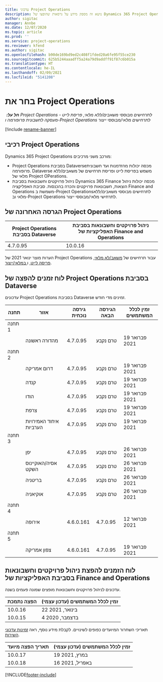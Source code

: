```yaml
---
title: עדכוני Project Operations
description: נושא זה מספק מידע על גרסאות שהופצו של Dynamics 365 Project Operations.
author: sigitac
manager: Annbe
ms.date: 12/07/2020
ms.topic: article
ms.prod: ''
ms.service: project-operations
ms.reviewer: kfend
ms.author: sigitac
ms.openlocfilehash: b90de169bd9ed2c408f1fded20a6fe95f55ce230
ms.sourcegitcommit: 625b5244aaadff5a24a79d9addff91f87c6b015a
ms.translationtype: HT
ms.contentlocale: he-IL
ms.lasthandoff: 02/09/2021
ms.locfileid: "5141208"
---
```

# <a name="project-operations-updates"></a>בחר את Project Operations

_**חל על:** ‏ Project Operations לתרחישים מבוססי משאבים/ללא מלאי, פריסת לייט - מעסקה לחשבונית פרופורמה ו-Project Operations לתרחישים מלאי/מבוססי ייצור_

[!include [rename-banner](~/includes/cc-data-platform-banner.md)]

## <a name="project-operations-components"></a>רכיבי Project Operations

Dynamics 365 Project Operations מורכב משני מרכיבים:

- Project Operations בסביבת Dataverse‏ מכסה יכולות מהזדמנות ועד חשבונית פרופורמה. Dataverse משמש בפריסת לייט ופריסת תרחישים של משאבים/ללא מלאי של Project OPerations.
- ניהול פרויקטים וחשבונאות בסביבת Dynamics 365 Finance מכסה יכולות ניהול הוצאות, חשבונאות פרויקטים והכרה בהכנסות. סביבת האפליקציה‏ Finance and Operations ‏משמשת ב-Project Operations‏‏ לתרחישים מבוססי משאבים/ללא מלאי וב-Project Operations לתרחישי מלאי/מבוססי ייצור.

## <a name="project-operations-latest-version"></a>הגרסה האחרונה של Project Operations

| Project Operations בסביבת Dataverse | ניהול פרויקטים וחשבונאות בסביבת האפליקציות של Finance and Operations |
| --- | --- |
| 4.7.0.95 | 10.0.16 |

הערות מוצר ינואר 2021 של Project Operations עבור תרחישים של [משאב/לא מלאי](whats-new-feb-2021-resource-based.md), [פריסה לייט](../pro/whats-new/whats-new-feb-2021-lite.md), ו[ במלאי/ייצור](../prod-pma/whats-new/whats-new-jan-2021-stocked.md).

## <a name="release-schedule-for-project-operations-on-dataverse-environment"></a>לוח זמנים להפצה של Project Operations בסביבת Dataverse

עדכונים Project Operations בסביבת Dataverse זמינים מדי חודש. 

| תחנה   | אזור        | גירסה נוכחית | הגירסה הבאה | זמין לכלל המשתמשים |
|-----------|---------------|-----------------|--------------|---------------------|
| תחנה 1 |   &nbsp;      |    &nbsp;       | &nbsp;       |      &nbsp;         |
|   &nbsp;  | מהדורה ראשונה |  4.7.0.95       | טרם נקבע     | 19 פברואר 2021           |
| תחנה 2 |   &nbsp;      |    &nbsp;       | &nbsp;       |      &nbsp;         |
|   &nbsp;  | דרום אמריקה |  4.7.0.95       | טרם נקבע     | 19 פברואר 2021           |
|    &nbsp; | קנדה        |  4.7.0.95       | טרם נקבע     | 19 פברואר 2021           |
|   &nbsp;  | הודו         |  4.7.0.95       | טרם נקבע     | 19 פברואר 2021           |
|   &nbsp;  | צרפת         |  4.7.0.95       | טרם נקבע     | 19 פברואר 2021           |
|   &nbsp;  | איחוד האמירויות הערביות         |  4.7.0.95       | טרם נקבע     | 19 פברואר 2021           |
| תחנה 3  |      &nbsp;   |     &nbsp;      |     &nbsp;   |      &nbsp;         |
|   &nbsp;  | יפן         |  4.7.0.95       | טרם נקבע     | 26 פברואר 2021           |
|   &nbsp;  | אסיה/האוקיינוס השקט  |  4.7.0.95       | טרם נקבע     | 26 פברואר 2021           |
|   &nbsp;  | בריטניה |  4.7.0.95       | טרם נקבע     | 26 פברואר 2021           |
|   &nbsp;  | אוקיאניה       |  4.7.0.95       | טרם נקבע     | 26 פברואר 2021           |
| תחנה 4 |     &nbsp;    |     &nbsp;      |     &nbsp;   |      &nbsp;         |
|   &nbsp;  | אירופה        |  4.6.0.161       | 4.7.0.95     | 12 פברואר 2021           |
| תחנה 5 |     &nbsp;    |     &nbsp;      |     &nbsp;   |      &nbsp;         |
|   &nbsp;  | צפון אמריקה |  4.6.0.161       | 4.7.0.95     | 19 פברואר 2021           |

## <a name="release-schedule-for-project-management-and-accounting-in-the-finance-and-operations-apps-environment"></a>לוח הזמנים להפצת ניהול פרויקטים וחשבונאות בסביבת האפליקציות של Finance and Operations

עדכונים לניהול פרויקטים וחשבונאות מופצים שמונה פעמים בשנה.

| הפצה נתמכת | זמין לכלל המשתמשים (עדכון עצמי) |
| --- | --- |
| 10.0.16 | 22 בינואר, 2021 |
| 10.0.15 | 4 בדצמבר, 2020 |


תאריכי השחרור המיועדים כפופים לשינויים. לקבלת מידע נוסף, ראה [זמינות עדכוני השירות](https://docs.microsoft.com/dynamics365/fin-ops-core/fin-ops/get-started/public-preview-releases?toc=/dynamics365/finance/toc.json).

| תאריך הפצה מיועד | זמין לכלל המשתמשים (עדכון עצמי) |
| --- | --- |
| 10.0.17 | 19 במרץ, 2021 |
| 10.0.18 | 16 באפריל, 2021 |


[!INCLUDE[footer-include](../includes/footer-banner.md)]